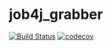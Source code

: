 # job4j_grabber
[![Build Status](https://app.travis-ci.com/Kuzurik/job4j_grabber.svg?branch=main)](https://app.travis-ci.com/Kuzurik/job4j_grabber)
[![codecov](https://codecov.io/gh/Kuzurik/job4j_grabber/branch/main/graph/badge.svg?token=C8PAEYNT8K)](https://codecov.io/gh/Kuzurik/job4j_grabber)